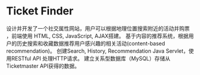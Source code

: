 # Ticket Finder

设计并开发了一个社交属性网站，用户可以根据地理位置搜索附近的活动并购票 ，前端使用 HTML, CSS, JavaScript, AJAX搭建。
基于内容的推荐系统，根据用户的历史搜索和收藏数据推荐用户感兴趣的相关活动(content-based recommendation)。
创建Search, History, Recommendation Java Servlet，使用RESTful API 处理HTTP请求。
建立关系型数据库（MySQL）存储从Ticketmaster API获得的数据。
